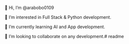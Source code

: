 👋 Hi, I’m @arabobo0109

👀 I’m interested in Full Stack & Python development.

🌱 I’m currently learning AI and App development.

💞️ I’m looking to collaborate on any development.# readme
